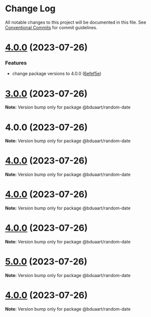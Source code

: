 # Change Log

All notable changes to this project will be documented in this file.
See [Conventional Commits](https://conventionalcommits.org) for commit guidelines.

# [4.0.0](https://github.com/bduaart/monorepo-js/compare/v3.0.0...v4.0.0) (2023-07-26)


### Features

* change package versions to 4.0.0 ([6efef5e](https://github.com/bduaart/monorepo-js/commit/6efef5eb1d15d0ac47ae9c3ddaf890ff0162bd7f))





# [3.0.0](https://github.com/bduaart/monorepo-js/compare/v5.0.0...v3.0.0) (2023-07-26)

**Note:** Version bump only for package @bduaart/random-date





# 4.0.0 (2023-07-26)

**Note:** Version bump only for package @bduaart/random-date





# [4.0.0](https://github.com/bduaart/monorepo-js/compare/v5.0.0...v4.0.0) (2023-07-26)

**Note:** Version bump only for package @bduaart/random-date





# [4.0.0](https://github.com/bduaart/monorepo-js/compare/v2.0.1...v4.0.0) (2023-07-26)

**Note:** Version bump only for package @bduaart/random-date





# [4.0.0](https://github.com/bduaart/monorepo-js/compare/v2.0.1...v4.0.0) (2023-07-26)

**Note:** Version bump only for package @bduaart/random-date





# [5.0.0](https://github.com/bduaart/monorepo-js/compare/v2.0.0...v5.0.0) (2023-07-26)

**Note:** Version bump only for package @bduaart/random-date





# [4.0.0](https://github.com/bduaart/monorepo-js/compare/v2.0.0...v4.0.0) (2023-07-26)

**Note:** Version bump only for package @bduaart/random-date
